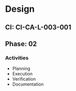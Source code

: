 # Design

## CI: CI-CA-L-003-001
## Phase: 02

### Activities
- Planning
- Execution
- Verification
- Documentation
